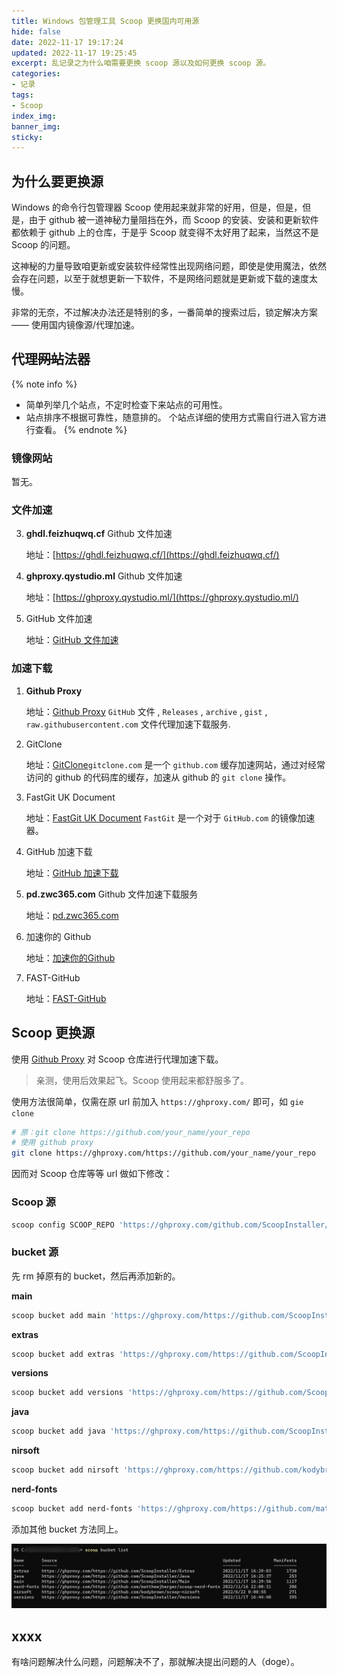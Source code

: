 ```yaml
---
title: Windows 包管理工具 Scoop 更换国内可用源
hide: false
date: 2022-11-17 19:17:24
updated: 2022-11-17 19:25:45
excerpt: 乱记录之为什么咱需要更换 scoop 源以及如何更换 scoop 源。
categories:
- 记录
tags:
- Scoop
index_img:
banner_img:
sticky:
---
```


## 为什么要更换源

Windows 的命令行包管理器 Scoop 使用起来就非常的好用，但是，但是，但是，由于 github 被一道神秘力量阻挡在外，而 Scoop 的安装、安装和更新软件都依赖于 github 上的仓库，于是乎 Scoop 就变得不太好用了起来，当然这不是 Scoop 的问题。

这神秘的力量导致咱更新或安装软件经常性出现网络问题，即使是使用魔法，依然会存在问题，以至于就想更新一下软件，不是网络问题就是更新或下载的速度太慢。

非常的无奈，不过解决办法还是特别的多，一番简单的搜索过后，锁定解决方案 —— 使用国内镜像源/代理加速。

## 代理~~网站~~法器

{% note info %}
+ 简单列举几个站点，不定时检查下来站点的可用性。
+ 站点排序不根据可靠性，随意排的。
个站点详细的使用方式需自行进入官方进行查看。
{% endnote %}

### 镜像网站

暂无。

### 文件加速
3. **ghdl.feizhuqwq.cf** Github 文件加速
    
    地址：[https://ghdl.feizhuqwq.cf/](https://ghdl.feizhuqwq.cf/)
4. **ghproxy.qystudio.ml** Github 文件加速
    
    地址：[https://ghproxy.qystudio.ml/](https://ghproxy.qystudio.ml/)
8. GitHub 文件加速

    地址：[GitHub 文件加速](https://gh.api.99988866.xyz/)

### 加速下载
1. **Github Proxy**
   
   地址：[Github Proxy](https://ghproxy.com/)
   `GitHub` 文件 , `Releases` , `archive` , `gist` , `raw.githubusercontent.com` 文件代理加速下载服务.

2. GitClone

    地址：[GitClone](https://gitclone.com/)
    ​`gitclone.com` 是一个 `github.com` 缓存加速网站，通过对经常访问的 github 的代码库的缓存，加速从 github 的 `git clone` 操作。

3. FastGit UK Document

    地址：[FastGit UK Document](https://doc.fastgit.org/)
    `FastGit` 是一个对于 `GitHub.com` 的镜像加速器。

7. GitHub 加速下载

    地址：[GitHub 加速下载](http://toolwa.com/github/)
2. **pd.zwc365.com** Github 文件加速下载服务
    
    地址：[pd.zwc365.com](https://pd.zwc365.com/)
6. 加速你的 Github

    地址：[加速你的Github](https://github.zhlh6.cn/)

1. FAST-GitHub
   
   地址：[FAST-GitHub](https://fhefh2015.github.io/Fast-GitHub/)

## Scoop 更换源

使用 [Github Proxy](https://ghproxy.com/) 对 Scoop 仓库进行代理加速下载。

> 亲测，使用后效果起飞。Scoop 使用起来都舒服多了。

使用方法很简单，仅需在原 url 前加入 `https://ghproxy.com/` 即可，如 `gie clone`
```bash
# 原：git clone https://github.com/your_name/your_repo
# 使用 github proxy
git clone https://ghproxy.com/https://github.com/your_name/your_repo
```

因而对 Scoop 仓库等等 url 做如下修改：
### Scoop 源

```bash
scoop config SCOOP_REPO 'https://ghproxy.com/github.com/ScoopInstaller/Scoop'
```

### bucket 源

先 rm 掉原有的 bucket，然后再添加新的。

**main**
```bash
scoop bucket add main 'https://ghproxy.com/https://github.com/ScoopInstaller/Main'
```

**extras**
```bash
scoop bucket add extras 'https://ghproxy.com/https://github.com/ScoopInstaller/Extras'
```

**versions**
```bash
scoop bucket add versions 'https://ghproxy.com/https://github.com/ScoopInstaller/Versions'
```

**java**
```bash
scoop bucket add java 'https://ghproxy.com/https://github.com/ScoopInstaller/Java'
```

**nirsoft**
```bash
scoop bucket add nirsoft 'https://ghproxy.com/https://github.com/kodybrown/scoop-nirsoft'
```

**nerd-fonts**
```bash
scoop bucket add nerd-fonts 'https://ghproxy.com/https://github.com/matthewjberger/scoop-nerd-fonts'
```

添加其他 bucket 方法同上。

![](https://raw.githubusercontent.com/Muxiner/BlogImages/main/posts/scoop-bucket-proxy.png)

## xxxx

有啥问题解决什么问题，问题解决不了，那就解决提出问题的人（doge）。

